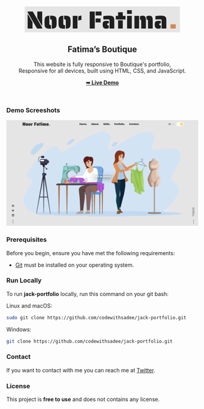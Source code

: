 <div align="center">

  <br />
  <br />
  
  <img src="./readme-images/project-logo.png" />

  <h2 align="center">Fatima’s Boutique</h2>

  This website is fully responsive to Boutique's portfolio, <br />Responsive for all devices, built using HTML, CSS, and JavaScript.

  <a href="https://noorfatima530.github.io/noor-fatima/"><strong>➥ Live Demo</strong></a>

</div>

<br />

### Demo Screeshots

![Jack Portfolio Desktop Demo](./readme-images/desktop.png "Desktop Demo")

### Prerequisites

Before you begin, ensure you have met the following requirements:

* [Git](https://git-scm.com/downloads "Download Git") must be installed on your operating system.

### Run Locally

To run **jack-portfolio** locally, run this command on your git bash:

Linux and macOS:

```bash
sudo git clone https://github.com/codewithsadee/jack-portfolio.git
```

Windows:

```bash
git clone https://github.com/codewithsadee/jack-portfolio.git
```

### Contact

If you want to contact with me you can reach me at [Twitter](https://www.twitter.com/).

### License

This project is **free to use** and does not contains any license.
